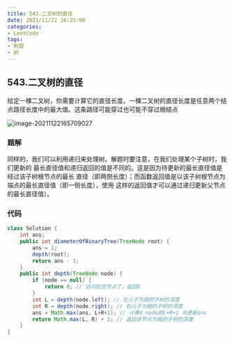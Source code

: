 ```yaml
---
title: 543.二叉树的直径
date: 2021/11/22 16:25:00
categories:
- LeetCode
tags:
- 刷题
- 树
---
```


## 543.二叉树的直径

给定一棵二叉树，你需要计算它的直径长度。一棵二叉树的直径长度是任意两个结点路径长度中的最大值。这条路径可能穿过也可能不穿过根结点

![image-20211122165709027](/img/排序/image-20211122165709027.png)

### 题解

同样的，我们可以利用递归来处理树。解题时要注意，在我们处理某个子树时，我们更新的 最长直径值和递归返回的值是不同的。这是因为待更新的最长直径值是经过该子树根节点的最长 直径（即两侧长度）；而函数返回值是以该子树根节点为端点的最长直径值（即一侧长度），使用 这样的返回值才可以通过递归更新父节点的最长直径值）。

### 代码

```java
class Solution {
    int ans;
    public int diameterOfBinaryTree(TreeNode root) {
        ans = 1;
        depth(root);
        return ans - 1;
    }
    public int depth(TreeNode node) {
        if (node == null) {
            return 0; // 访问到空节点了，返回0
        }
        int L = depth(node.left); // 左儿子为根的子树的深度
        int R = depth(node.right); // 右儿子为根的子树的深度
        ans = Math.max(ans, L+R+1); // 计算d_node即L+R+1 并更新ans
        return Math.max(L, R) + 1; // 返回该节点为根的子树的深度
    }
}
```

